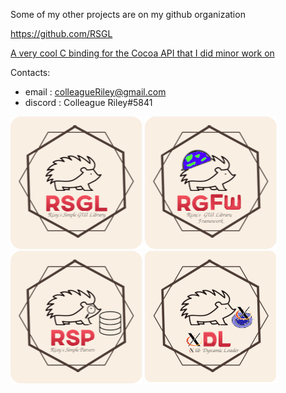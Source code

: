Some of my other projects are on my github organization 

https://github.com/RSGL

[A very cool C binding for the Cocoa API that I did minor work on](https://github.com/EimaMei/Silicon)

Contacts:

- email : colleagueRiley@gmail.com
- discord : Colleague Riley#5841 

[![AltText](https://github.com/ColleagueRiley/ColleagueRiley/blob/main/rsgl.png?raw=true)](https://github.com/ColleagueRiley/RSGL)
[![AltText](https://github.com/ColleagueRiley/ColleagueRiley/blob/main/rgfw.png?raw=true)](https://github.com/ColleagueRiley/RGFW)
[![AltText](https://github.com/ColleagueRiley/ColleagueRiley/blob/main/rsp.png?raw=true)](https://github.com/ColleagueRiley/RSP)
[![AltText](https://github.com/ColleagueRiley/ColleagueRiley/blob/main/xdl.png?raw=true)](https://github.com/ColleagueRiley/XDL)
